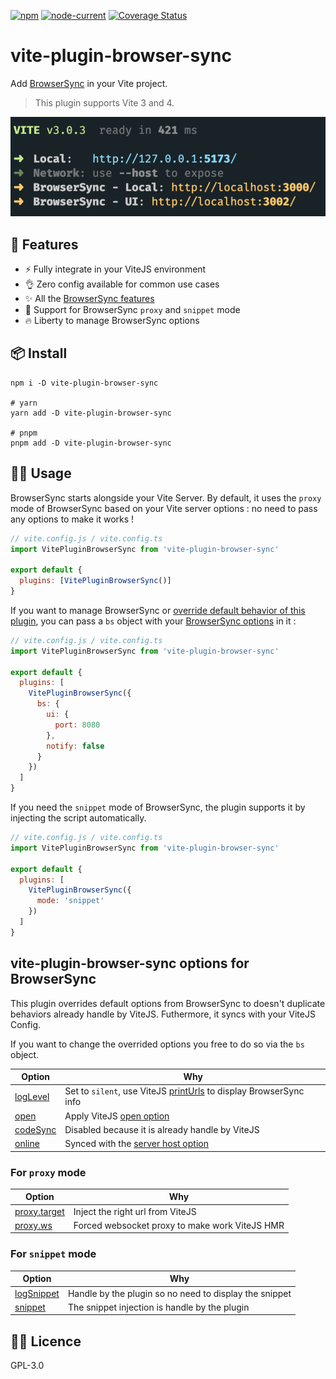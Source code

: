 [![npm](https://img.shields.io/npm/v/vite-plugin-browser-sync)](https://www.npmjs.com/package/vite-plugin-browser-sync) [![node-current](https://img.shields.io/node/v/vite-plugin-browser-sync)](https://nodejs.org/) [![Coverage Status](https://coveralls.io/repos/github/Applelo/vite-plugin-browser-sync/badge.svg?branch=main)](https://coveralls.io/github/Applelo/vite-plugin-browser-sync?branch=main)

# vite-plugin-browser-sync

Add [BrowserSync](https://browsersync.io) in your Vite project.

> This plugin supports Vite 3 and 4.

<p align="center">
<a href="https://github.com/Applelo/vite-plugin-browser-sync/blob/main/screenshot.png?raw=true">
<img src="https://raw.githubusercontent.com/Applelo/vite-plugin-browser-sync/main/screenshot.png?raw=true"/>
</a>
</p>

## 🚀 Features

- ⚡ Fully integrate in your ViteJS environment
- 👌 Zero config available for common use cases
- ✨ All the [BrowserSync features](https://browsersync.io/)
- 🙌 Support for BrowserSync `proxy` and `snippet` mode
- 🔥 Liberty to manage BrowserSync options

## 📦 Install

```
npm i -D vite-plugin-browser-sync

# yarn
yarn add -D vite-plugin-browser-sync

# pnpm
pnpm add -D vite-plugin-browser-sync
```

## 👨‍💻 Usage

BrowserSync starts alongside your Vite Server. By default, it uses the `proxy` mode of BrowserSync based on your Vite server options : no need to pass any options to make it works !

```js
// vite.config.js / vite.config.ts
import VitePluginBrowserSync from 'vite-plugin-browser-sync'

export default {
  plugins: [VitePluginBrowserSync()]
}
```

If you want to manage BrowserSync or [override default behavior of this plugin](https://github.com/Applelo/vite-plugin-browser-sync#vite-plugin-browser-sync-options-for-browsersync), you can pass a `bs` object with your [BrowserSync options](https://browsersync.io/docs/options) in it :

```js
// vite.config.js / vite.config.ts
import VitePluginBrowserSync from 'vite-plugin-browser-sync'

export default {
  plugins: [
    VitePluginBrowserSync({
      bs: {
        ui: {
          port: 8080
        },
        notify: false
      }
    })
  ]
}
```

If you need the `snippet` mode of BrowserSync, the plugin supports it by injecting the script automatically.

```js
// vite.config.js / vite.config.ts
import VitePluginBrowserSync from 'vite-plugin-browser-sync'

export default {
  plugins: [
    VitePluginBrowserSync({
      mode: 'snippet'
    })
  ]
}
```

## vite-plugin-browser-sync options for BrowserSync

This plugin overrides default options from BrowserSync to doesn't duplicate behaviors already handle by ViteJS. Futhermore, it syncs with your ViteJS Config.

If you want to change the overrided options you free to do so via the `bs` object.

| Option                                                          | Why                                                                                                                            |
| --------------------------------------------------------------- | ------------------------------------------------------------------------------------------------------------------------------ |
| [logLevel](https://browsersync.io/docs/options#option-logLevel) | Set to `silent`, use ViteJS [printUrls](https://vitejs.dev/guide/api-javascript.html#createserver) to display BrowserSync info |
| [open](https://browsersync.io/docs/options#option-open)         | Apply ViteJS [open option](https://vitejs.dev/config/server-options.html#server-open)                                          |
| [codeSync](https://browsersync.io/docs/options#option-codeSync) | Disabled because it is already handle by ViteJS                                                                                |
| [online](https://browsersync.io/docs/options#option-online)     | Synced with the [server host option](https://vitejs.dev/config/server-options.html#server-host)                                |

### For `proxy` mode

| Option                                                           | Why                                            |
| ---------------------------------------------------------------- | ---------------------------------------------- |
| [proxy.target](https://browsersync.io/docs/options#option-proxy) | Inject the right url from ViteJS               |
| [proxy.ws](https://browsersync.io/docs/options#option-proxy)     | Forced websocket proxy to make work ViteJS HMR |

### For `snippet` mode

| Option                                                              | Why                                                    |
| ------------------------------------------------------------------- | ------------------------------------------------------ |
| [logSnippet](https://browsersync.io/docs/options#option-logSnippet) | Handle by the plugin so no need to display the snippet |
| [snippet](https://browsersync.io/docs/options#option-snippet)       | The snippet injection is handle by the plugin          |

## 👨‍💼 Licence

GPL-3.0
